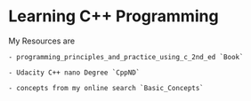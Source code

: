 # Learning C++ Programming 

My Resources are

	- programming_principles_and_practice_using_c_2nd_ed `Book`
	 
	- Udacity C++ nano Degree `CppND`
	
	- concepts from my online search `Basic_Concepts`
	
	
	

